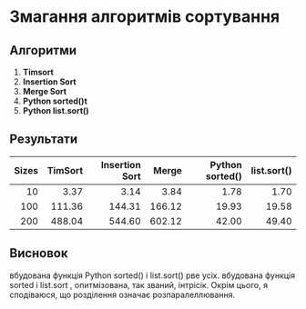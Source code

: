 # Змагання алгоритмів сортування

## Алгоритми

1. **Timsort** 
2. **Insertion Sort**
3. **Merge Sort**
4. **Python sorted()t**
5. **Python list.sort()**

## Результати

| Sizes | TimSort | Insertion Sort |  Merge | Python sorted() | list.sort() |
|------:|--------:|---------------:|-------:|----------------:|------------:|
|    10 |    3.37 |           3.14 |   3.84 |            1.78 |        1.70 |
|   100 |  111.36 |         144.31 | 166.12 |           19.93 |       19.58 |
|   200 |  488.04 |         544.60 | 602.12 |           42.00 |       49.40 |


## Висновок

вбудована функція Python sorted() і list.sort() рве усіх. 
вбудована функція sorted і list.sort , опитмізована, так званий, інтрісік. 
Окрім цього, я сподіваюся, що розділення означає розпаралеллювання. 
